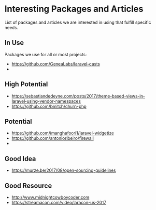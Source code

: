 # Interesting Packages and Articles
List of packages and articles we are interested in using that fulfill specific needs.

## In Use
Packages we use for all or most projects:
- https://github.com/GeneaLabs/laravel-casts
- 

## High Potential
- https://sebastiandedeyne.com/posts/2017/theme-based-views-in-laravel-using-vendor-namespaces
- https://github.com/bmitch/churn-php

## Potential
- https://github.com/imanghafoori1/laravel-widgetize
- https://github.com/antonioribeiro/firewall
- 

## Good Idea
- https://murze.be/2017/08/open-sourcing-guidelines

## Good Resource
- http://www.midnightcowboycoder.com
- https://streamacon.com/video/laracon-us-2017
